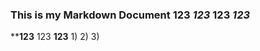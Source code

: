 ### This is my Markdown Document 123 *123* **123** ***123***
****123** 123 **123**
1)
2)
3)

<!--stackedit_data:
eyJoaXN0b3J5IjpbLTM2MjYxNzQzMCwxNDc0NzIxMjc0XX0=
-->